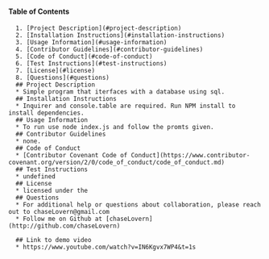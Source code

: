   #### Table of Contents
      1. [Project Description](#project-description)
      2. [Installation Instructions](#installation-instructions)
      3. [Usage Information](#usage-information)
      4. [Contributor Guidelines](#contributor-guidelines)
      5. [Code of Conduct](#code-of-conduct)
      6. [Test Instructions](#test-instructions)
      7. [License](#license)
      8. [Questions](#questions)
      ## Project Description
      * Simple program that iterfaces with a database using sql.
      ## Installation Instructions
      * Inquirer and console.table are required. Run NPM install to install dependencies.
      ## Usage Information
      * To run use node index.js and follow the promts given.
      ## Contributor Guidelines
      * none.
      ## Code of Conduct
      * [Contributor Covenant Code of Conduct](https://www.contributor-covenant.org/version/2/0/code_of_conduct/code_of_conduct.md)
      ## Test Instructions
      * undefined
      ## License
      * licensed under the 
      ## Questions
      * For additional help or questions about collaboration, please reach out to chaseLovern@gmail.com
      * Follow me on Github at [chaseLovern](http://github.com/chaseLovern)
      
      ## Link to demo video
      * https://www.youtube.com/watch?v=IN6Kgvx7WP4&t=1s
